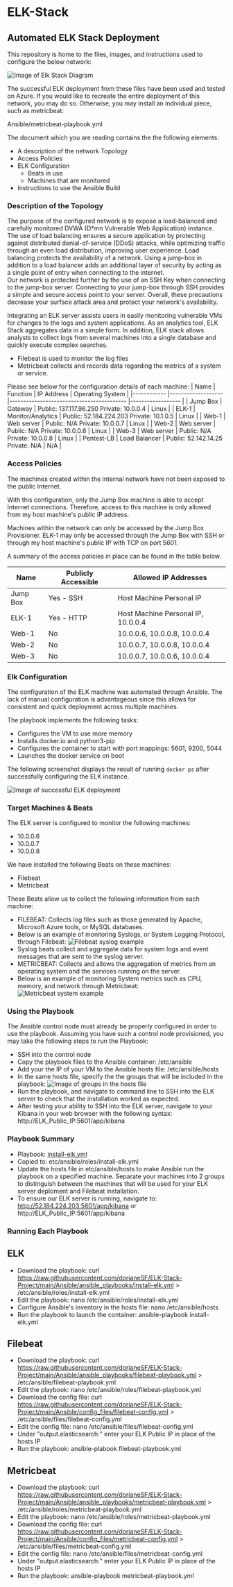 # ELK-Stack
## Automated ELK Stack Deployment

This repository is home to the files, images, and instructions used to configure the below network:

![Image of Elk Stack Diagram](Images/DorianeF_ELK-Stack_Diagram.png)

The successful ELK deployment from these files have been used and tested on Azure. If you would like to recreate the entire deployment of this network, you may do so. Otherwise, you may install an individual piece, such as metricbeat:

Ansible/metricbeat-playbook.yml

The document which you are reading contains the the following elements:
- A description of the network Topology
- Access Policies
- ELK Configuration
  - Beats in use
  - Machines that are monitored
- Instructions to use the Ansible Build


### Description of the Topology

The purpose of the configured network is to expose a load-balanced and carefully monitored DVWA (D*mn Vulnerable Web Application) instance.
The use of load balancing ensures a secure application by protecting against distributed denial-of-service (DDoS) attacks, while optimizing traffic through an even load distribution, improving user experience.
Load balancing protects the availability of a network. Using a jump-box in addition to a load balancer adds an additional layer of security by acting as a single point of entry when connecting to the internet.  
Our network is protected further by the use of an SSH Key when connecting to the jump-box server. Connecting to your jump-box through SSH provides a simple and secure access point to your server. 
Overall, these precautions decrease your surface attack area and protect your network's availability.

Integrating an ELK server assists users in easily monitoring vulnerable VMs for changes to the logs and system applications. As an analytics tool, ELK Stack aggregates data in a simple form. In addition, ELK stack allows analysts to collect logs from several machines into a single database and quickly execute complex searches.
- Filebeat is used to monitor the log files
- Metricbeat collects and records data regarding the metrics of a system or service. 

Please see below for the configuration details of each machine:
| Name       	| Function          	| IP Address                               	| Operating System 	|
|------------	|-------------------	|------------------------------------------	|------------------	|
| Jump Box   	| Gateway           	| Public: 137.117.96.250 Private: 10.0.0.4 	| Linux            	|
| ELK-1      	| Monitor/Analytics 	| Public: 52.184.224.203 Private: 10.1.0.5 	| Linux            	|
| Web-1      	| Web server        	| Public: N/A Private: 10.0.0.7            	| Linux            	|
| Web-2      	| Web server        	| Public: N/A Private: 10.0.0.6            	| Linux            	|
| Web-3      	| Web server        	| Public: N/A Private: 10.0.0.8            	| Linux            	|
| Pentest-LB 	| Load Balancer     	| Public: 52.142.14.25 Private: N/A        	| N/A              	|

### Access Policies
The machines created within the internal network have not been exposed to the public Internet.

With this configuration, only the Jump Box machine is able to accept Internet connections. Therefore, access to this machine is only allowed from my host machine's public IP address.   

Machines within the network can only be accessed by the Jump Box Provisioner.
ELK-1 may only be accessed through the Jump Box with SSH or through my host machine's public IP with TCP on port 5601.

A summary of the access policies in place can be found in the table below.

| Name     	| Publicly Accessible 	| Allowed IP Addresses               	|
|----------	|---------------------	|------------------------------------	|
| Jump Box 	| Yes - SSH           	| Host Machine Personal IP           	|
| ELK-1    	| Yes - HTTP          	| Host Machine Personal IP, 10.0.0.4 	|
| Web-1    	| No                  	| 10.0.0.6, 10.0.0.8, 10.0.0.4       	|
| Web-2    	| No                  	| 10.0.0.7, 10.0.0.8, 10.0.0.4       	|
| Web-3    	| No                  	| 10.0.0.7, 10.0.0.6, 10.0.0.4       	|

### Elk Configuration
The configuration of the ELK machine was automated through Ansible. The lack of manual configuration is advantageous since this allows for consistent and quick deployment across multiple machines. 

The playbook implements the following tasks:
- Configures the VM to use more memory
- Installs docker.io and python3-pip
- Configures the container to start with port mappings: 5601, 9200, 5044
- Launches the docker service on boot

The following screenshot displays the result of running `docker ps` after successfully configuring the ELK instance.

![Image of successful ELK deployment](Images/DorianeF_Successful_ELK_Instance.png)

### Target Machines & Beats
The ELK server is configured to monitor the following machines:
- 10.0.0.6
- 10.0.0.7
- 10.0.0.8 

We have installed the following Beats on these machines:
- Filebeat
- Metricbeat

These Beats allow us to collect the following information from each machine:
- FILEBEAT: Collects log files such as those generated by Apache, Microsoft Azure tools, or MySQL databases. 
- Below is an example of monitoring Syslogs, or System Logging Protocol, through Filebeat:
![Filebeat syslog example](Images/DorianeF_Filebeat_Syslog_Example.png)
- Syslog beats collect and aggregate data for system  logs and event messages that are sent to the syslog server.
- METRICBEAT: Collects and allows the aggregation of metrics from an operating system and the services running on the server. 
- Below is an example of monitoring System metrics such as CPU, memory, and network through Metricbeat:
![Metricbeat system example](Images/DorianeF_Metricbeat_System_Example.png)

### Using the Playbook
The Ansible control node must already be properly configured in order to use the playbook. Assuming you have such a control node provisioned, you may take the following steps to run the Playbook: 

- SSH into the control node
- Copy the playbook files to the Ansible container: /etc/ansible
- Add your the IP of your VM to the Ansible hosts file: /etc/ansible/hosts
- In the same hosts file, specify the the groups that will be included in the playbook:
![Image of groups in the hosts file](Images/DorianeF_Groups_in_Hosts_File.png)
- Run the playbook, and navigate to command line to SSH into the ELK server to check that the installation worked as expected.
- After testing your ability to SSH into the ELK server, navigate to your Kibana in your web browser with the following syntax: http://ELK_Public_IP:5601/app/kibana 

### Playbook Summary
- Playbook: [install-elk.yml](Ansible/ansible_playbooks/install-elk.yml)
- Copied to: etc/ansible/roles/install-elk.yml
- Update the hosts file in etc/ansible/hosts to make Ansible run the playbook on a specified machine. Separate your machines into 2 groups to distinguish between the machines that will be used for your ELK server deploment and Filebeat installation.
- To ensure our ELK server is running, navigate to: http://52.184.224.203:5601/app/kibana or http://ELK_Public_IP:5601/app/kibana 

### Running Each Playbook
## ELK
- Download the playbook: curl https://raw.githubusercontent.com/dorianeSF/ELK-Stack-Project/main/Ansible/ansible_playbooks/install-elk.yml > /etc/ansible/roles/install-elk.yml
- Edit the playbook: nano /etc/ansible/roles/install-elk.yml
- Configure Ansible's inventory in the hosts file: nano /etc/ansible/hosts
- Run the playbook to launch the container: ansible-playbook install-elk.yml

## Filebeat
- Download the playbook: curl https://raw.githubusercontent.com/dorianeSF/ELK-Stack-Project/main/Ansible/ansible_playbooks/filebeat-playbook.yml > /etc/ansible/filebeat-playbook.yml
- Edit the playbook: nano /etc/ansible/roles/filebeat-playbook.yml
- Download the config file: curl https://raw.githubusercontent.com/dorianeSF/ELK-Stack-Project/main/Ansible/config_files/filebeat-config.yml > /etc/ansible/files/filebeat-config.yml
- Edit the config file: nano /etc/ansible/files/filebeat-config.yml
- Under "output.elasticsearch:" enter your ELK Public IP in place of the hosts IP
- Run the playbook: ansible-plabook filebeat-playbook.yml

## Metricbeat
- Download the playbook: curl https://raw.githubusercontent.com/dorianeSF/ELK-Stack-Project/main/Ansible/ansible_playbooks/metricbeat-playbook.yml > /etc/ansible/roles/metricbeat-playbook.yml
- Edit the playbook: nano /etc/ansible/roles/metricbeat-playbook.yml
- Download the config file: curl https://raw.githubusercontent.com/dorianeSF/ELK-Stack-Project/main/Ansible/config_files/metricbeat-config.yml > /etc/ansible/files/metricbeat-config.yml
- Edit the config file: nano /etc/ansible/files/metricbeat-config.yml
- Under "output.elasticsearch:" enter your ELK Public IP in place of the hosts IP
- Run the playbook: ansible-playbook metricbeat-playbook.yml
